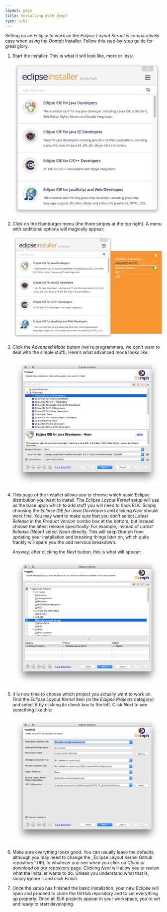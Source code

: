 ```yaml
---
layout: page
title: Installing With Oomph
type: wiki
---
```

Setting up an Eclipse to work on the _Eclipse Layout Kernel_ is comparatively easy when using the Oomph Installer. Follow this step-by-step guide for great glory.

1. Start the installer. This is what it will look like, more or less:
   
   ![Oomph Installation, Step 1](graphics/oomph-install_step1.png)

1. Click on the Hamburger menu (the three stripes at the top right). A menu with additional options will magically appear:

   ![Oomph Installation, Step 2](graphics/oomph-install_step2.png)

1. Click the _Advanced Mode_ button (we're programmers, we don't want to deal with the simple stuff). Here's what advanced mode looks like:

   ![Oomph Installation, Step 3](graphics/oomph-install_step3.png)

1. This page of the installer allows you to choose which basic Eclipse distribution you want to install. The _Eclipse Layout Kernel_ setup will use as the base upon which to add stuff you will need to hack ELK. Simply choosing the _Eclipse IDE for Java Developers_ and clicking _Next_ should work fine. You may want to make sure that you don't select _Latest Release_ in the _Product Version_ combo box at the bottom, but instead choose the latest release specifically. For example, instead of _Latest Release (Neon)_ select _Neon_ directly. This will keep Oomph from updating your installation and breaking things later on, which quite frankly will spare you the odd nervous breakdown.

   Anyway, after clicking the _Next_ button, this is what will appear:

   ![Oomph Installation, Step 4](graphics/oomph-install_step4.png)

1. It is now time to choose which project you actually want to work on. Find the _Eclipse Layout Kernel_ item (in the _Eclipse Projects_ category) and select it by clicking its check box to the left. Click _Next_ to see something like this:

   ![Oomph Installation, Step 5](graphics/oomph-install_step5.png)

1. Make sure everything looks good. You can usually leave the defaults, although you may need to change the _Eclipse Layout Kernel Github repository" URL to whatever you see when you click on _Clone or download_ [on our repository page](https://github.com/eclipse/elk). Clicking _Next_ will allow you to review what the installer wants to do. Unless you understand what that is, simply ignore it and click _Finish_.

1. Once the setup has finished the basic installation, your new Eclipse will open and proceed to clone the GitHub repository and to set everything up properly. Once all ELK projects appear in your workspace, you're set and ready to start developing.
